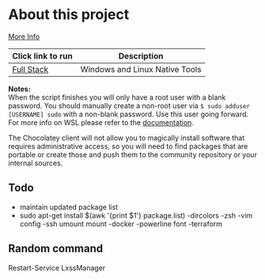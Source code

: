 
# About this project

[More Info](https://github.com/Microsoft/windows-dev-box-setup-scripts)


|Click link to run  |Description  |
|---------|---------|
|<a href='http://boxstarter.org/package/url?https://raw.githubusercontent.com/gambtho/windows-dev-box-setup-scripts/master/full_stack.ps1'>Full Stack </a>     | Windows and Linux Native Tools |


**Notes:**  
 When the script finishes you will only have a root user with a blank password. You should  manually create a non-root user via `$ sudo adduser [USERNAME] sudo` with a non-blank password. Use this user going forward. For more info on WSL please refer to the [documentation](https://docs.microsoft.com/en-us/windows/wsl/about).
 
The  Chocolatey client will not allow you to magically install software that requires administrative access, so you will need to find packages that are portable or create those and push them to the community repository or your internal sources.

## Todo 

- maintain updated package list
- sudo apt-get install $(awk '{print $1'} package.list)
-dircolors
-zsh
-vim config
-ssh umount mount
-docker
-powerline font
-terraform 

## Random command
Restart-Service LxssManager
